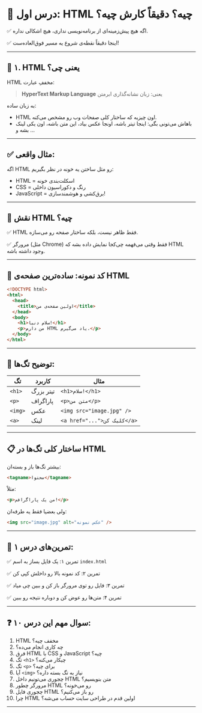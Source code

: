 
# 🚀 درس اول: HTML چیه؟ دقیقاً کارش چیه؟

✅ اگه هیچ پیش‌زمینه‌ای از برنامه‌نویسی نداری، هیچ اشکالی نداره.

✅ اینجا دقیقاً نقطه‌ی شروع یه مسیر فوق‌العاده‌ست!

---

## 📌 ۱. HTML یعنی چی؟

HTML مخففِ عبارت:

> **HyperText Markup Language**
> یعنی: زبان نشانه‌گذاری ابرمتن

به زبان ساده:

* HTML اون چیزیه که ساختار کلی صفحات وب رو مشخص می‌کنه.
* باهاش می‌تونی بگی: اینجا تیتر باشه، اونجا عکس بیاد، این متن باشه، اون یکی لینک بشه و …

---

## ✅ مثال واقعی:

اگه HTML رو مثل ساختن یه خونه در نظر بگیریم:

* HTML = اسکلت‌بندی خونه
* CSS = رنگ و دکوراسیون داخلی
* JavaScript = برق‌کشی و هوشمندسازی!

---

## 🧠 نقش HTML چیه؟

✅ HTML فقط ظاهر نیست، بلکه ساختار صفحه رو می‌سازه.

✅ مرورگر (مثل Chrome) فقط وقتی می‌فهمه چی‌کجا نمایش داده بشه که HTML وجود داشته باشه.


---

## 🧪 کد نمونه: ساده‌ترین صفحه‌ی HTML

```html
<!DOCTYPE html>
<html>
  <head>
    <title>اولین صفحه‌ی من</title>
  </head>
  <body>
    <h1>سلام دنیا!</h1>
    <p>من دارم HTML یاد می‌گیرم.</p>
  </body>
</html>
```

---

## 📌 توضیح تگ‌ها:

| تگ      | کاربرد    | مثال                        |
| ------- | --------- | --------------------------- |
| `<h1>`  | تیتر بزرگ | `<h1>سلام!</h1>`            |
| `<p>`   | پاراگراف  | `<p>متن من</p>`             |
| `<img>` | عکس       | `<img src="image.jpg" />`   |
| `<a>`   | لینک      | `<a href="...">کلیک کن</a>` |

---

## 📋 ساختار کلی تگ‌ها در HTML

بیشتر تگ‌ها باز و بسته‌ان:

```html
<tagname>محتوا</tagname>
```

مثلاً:

```html
<p>من یک پاراگرافم!</p>
```

ولی بعضیا فقط یه طرفه‌ان:

```html
<img src="image.jpg" alt="عکس نمونه" />
```

---

## 🎯 تمرین‌های درس ۱:

✅ تمرین ۱: یک فایل بساز به اسم `index.html`

✅ تمرین ۲: کد نمونه بالا رو داخلش کپی کن

✅ تمرین ۳: فایل رو توی مرورگر باز کن و ببین چی میاد

✅ تمرین ۴: متن‌ها رو عوض کن و دوباره نتیجه رو ببین


---

## ❓ ۱۰ سوال مهم این درس:

1. HTML مخفف چیه؟
2. چه کاری انجام می‌ده؟
3. فرق HTML با CSS و JavaScript چیه؟
4. تگ `<h1>` چیکار می‌کنه؟
5. تگ `<p>` برای چیه؟
6. آیا `<img>` نیاز به تگ بسته داره؟
7. چجوری می‌تونیم داخل HTML متن بنویسیم؟
8. مرورگر چطور HTML رو می‌خونه؟
9. چجوری فایل HTML رو باز می‌کنیم؟
10. چرا HTML اولین قدم در طراحی سایت حساب می‌شه؟

---
</div>